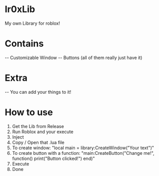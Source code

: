 # Ir0xLib

My own Library for roblox!

# **Contains**
-- Customizable Window
-- Buttons (all of them really just have it)


# **Extra**
-- You can add your things to it!

# **How to use**
1. Get the Lib from Release
2. Run Roblox and your execute
3. Inject
4. Copy / Open that .lua file
5. To create window: "local main = library:CreateWindow("Your text")"
6. To create button with a function: "main:CreateButton("Change me!", function()
                                        print("Button clicked!")
                                      end)"
7. Execute
8. Done
